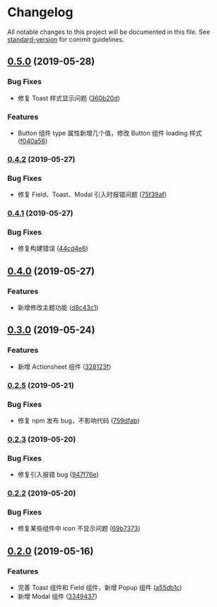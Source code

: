 # Changelog

All notable changes to this project will be documented in this file. See [standard-version](https://github.com/conventional-changelog/standard-version) for commit guidelines.

## [0.5.0](https://github.com/xiaojun1994/unique-ui/compare/v0.4.2...v0.5.0) (2019-05-28)


### Bug Fixes

* 修复 Toast 样式显示问题 ([360b20d](https://github.com/xiaojun1994/unique-ui/commit/360b20d))


### Features

* Button 组件 type 属性新增几个值，修改 Button 组件 loading 样式 ([f040a56](https://github.com/xiaojun1994/unique-ui/commit/f040a56))



### [0.4.2](https://github.com/xiaojun1994/unique-ui/compare/v0.4.1...v0.4.2) (2019-05-27)


### Bug Fixes

* 修复 Field、Toast、Modal 引入时报错问题 ([75f39af](https://github.com/xiaojun1994/unique-ui/commit/75f39af))



### [0.4.1](https://github.com/xiaojun1994/unique-ui/compare/v0.4.0...v0.4.1) (2019-05-27)


### Bug Fixes

* 修复构建错误 ([44cd4e6](https://github.com/xiaojun1994/unique-ui/commit/44cd4e6))



## [0.4.0](https://github.com/xiaojun1994/unique-ui/compare/v0.3.0...v0.4.0) (2019-05-27)


### Features

* 新增修改主题功能 ([d8c43c1](https://github.com/xiaojun1994/unique-ui/commit/d8c43c1))



## [0.3.0](https://github.com/xiaojun1994/unique-ui/compare/v0.2.6...v0.3.0) (2019-05-24)


### Features

* 新增 Actionsheet 组件 ([328123f](https://github.com/xiaojun1994/unique-ui/commit/328123f))



### [0.2.5](https://github.com/xiaojun1994/unique-ui/compare/v0.2.4...v0.2.5) (2019-05-21)


### Bug Fixes

* 修复 npm 发布 bug，不影响代码 ([759dfab](https://github.com/xiaojun1994/unique-ui/commit/759dfab))



### [0.2.3](https://github.com/xiaojun1994/unique-ui/compare/v0.2.2...v0.2.3) (2019-05-20)


### Bug Fixes

* 修复引入报错 bug ([947f76e](https://github.com/xiaojun1994/unique-ui/commit/947f76e))



### [0.2.2](https://github.com/xiaojun1994/unique-ui/compare/v0.2.1...v0.2.2) (2019-05-20)


### Bug Fixes

* 修复某些组件中 icon 不显示问题 ([69b7373](https://github.com/xiaojun1994/unique-ui/commit/69b7373))



## [0.2.0](https://github.com/xiaojun1994/unique-ui/compare/v0.1.0...v0.2.0) (2019-05-16)


### Features

* 完善 Toast 组件和 Field 组件，新增 Popup 组件 ([a55db1c](https://github.com/xiaojun1994/unique-ui/commit/a55db1c))
* 新增 Modal 组件 ([3349437](https://github.com/xiaojun1994/unique-ui/commit/3349437))